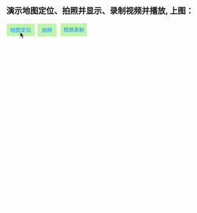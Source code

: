 ## 演示地图定位、拍照并显示、录制视频并播放, 上图：

![image](https://github.com/xiaotanit/Tan_LocationPhotoVideo/blob/master/locationPhoto.gif)

